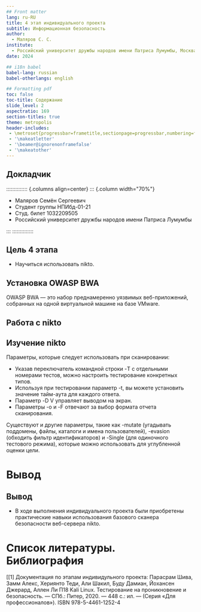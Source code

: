 ```yaml
---
## Front matter
lang: ru-RU
title: 4 этап индивидуального проекта
subtitle: Информационная безопасность
author:
  - Маляров С. С.
institute:
  - Российский университет дружбы народов имени Патриса Лумумбы, Москва, Россия
date: 2024

## i18n babel
babel-lang: russian
babel-otherlangs: english

## Formatting pdf
toc: false
toc-title: Содержание
slide_level: 2
aspectratio: 169
section-titles: true
theme: metropolis
header-includes:
 - \metroset{progressbar=frametitle,sectionpage=progressbar,numbering=fraction}
 - '\makeatletter'
 - '\beamer@ignorenonframefalse'
 - '\makeatother'
---
```


## Докладчик

:::::::::::::: {.columns align=center}
::: {.column width="70%"}

  * Маляров Семён Сергеевич
  * Студент группы НПИбд-01-21
  * Студ. билет 1032209505
  * Российский университет дружбы народов имени Патриса Лумумбы


:::
::::::::::::::


## Цель 4 этапа

- Научиться использовать nikto.

## Установка OWASP BWA

OWASP BWA — это набор преднамеренно уязвимых веб-приложений, собранных на одной виртуальной машине на базе VMware.


## Работа с nikto


## Изучение nikto

Параметры, которые следует использовать при сканировании:

- Указав переключатель командной строки -T с отдельными номерами тестов,
  можно настроить тестирование конкретных типов.
- Используя при тестировании параметр -t, вы можете установить значение
  тайм-аута для каждого ответа.
- Параметр -D V управляет выводом на экран.
- Параметры -o и -F отвечают за выбор формата отчета сканирования.


Существуют и другие параметры, такие как -mutate (угадывать поддомены, файлы, каталоги и имена пользователей),
-evasion (обходить фильтр идентификаторов) и -Single (для одиночного тестового режима), которые можно использовать
для углубленной оценки цели.

# Вывод

## Вывод

- В ходе выполнения индивидуального проекта были приобретены практические навыки использования базового сканера
  безопасности веб-сервера nikto.

# Список литературы. Библиография

[[1] Документация по этапам индивидульного проекта:  Парасрам Шива, Замм Алекс, Хериянто Теди, Али Шакил, Буду Дамиан,
Йохансен Джерард, Аллен Ли П18 Kali Linux. Тестирование на проникновение и безопасность. — СПб.: Питер, 2020. — 448 с.:
ил. — (Серия «Для профессионалов»). ISBN 978-5-4461-1252-4
